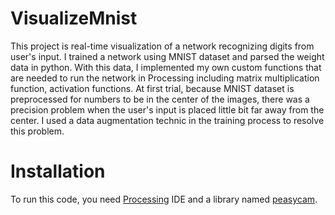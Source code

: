 # VisualizeMnist
This project is real-time visualization of a network recognizing digits from user's input.
I trained a network using MNIST dataset and parsed the weight data in python. With this data, I implemented my own custom functions that are needed to run the network in Processing including matrix multiplication function, activation functions. At first trial, because MNIST dataset is preprocessed for numbers to be in the center of the images, there was a precision problem when the user's input is placed little bit far away from the center. I used a data augmentation technic in the training process to resolve this problem. 

# Installation
To run this code, you need [Processing](https://www.processing.org/download/) IDE and a library named [peasycam](http://mrfeinberg.com/peasycam/).
